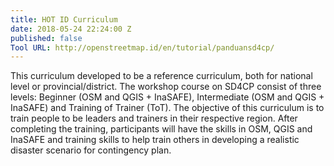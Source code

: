 ```yaml
---
title: HOT ID Curriculum
date: 2018-05-24 22:24:00 Z
published: false
Tool URL: http://openstreetmap.id/en/tutorial/panduansd4cp/
---
```


This curriculum developed to be a reference curriculum, both for national level or provincial/district. The workshop course on SD4CP consist of three levels: Beginner (OSM and QGIS + InaSAFE), Intermediate (OSM and QGIS + InaSAFE) and Training of Trainer (ToT). The objective of this curriculum is to train people to be leaders and trainers in their respective region. After completing the training, participants will have the skills in OSM, QGIS and InaSAFE and training skills to help train others in developing a realistic disaster scenario for contingency plan.